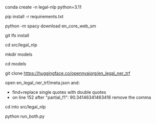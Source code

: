 conda create -n legal-nlp python=3.11

pip install -r requirements.txt

python -m spacy download en_core_web_sm

git lfs install

cd src/legal_nlp

mkdir models

cd models

git clone https://huggingface.co/opennyaiorg/en_legal_ner_trf

open en_legal_ner_trf/meta.json and: 
 - find+replace single quotes with double quotes
 - on line 152 after "partial_f1": 90.34146341463416 remove the comma

 cd into src/legal_nlp

 python run_both.py
